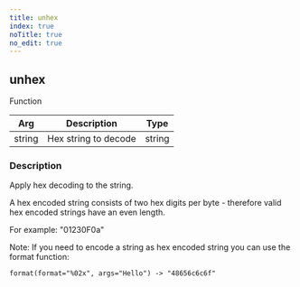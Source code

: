 ```yaml
---
title: unhex
index: true
noTitle: true
no_edit: true
---
```




<div class="vql_item"></div>


## unhex
<span class='vql_type pull-right page-header'>Function</span>



<div class="vqlargs"></div>

Arg | Description | Type
----|-------------|-----
string|Hex string to decode|string

### Description

Apply hex decoding to the string.

A hex encoded string consists of two hex digits per byte -
therefore valid hex encoded strings have an even length.

For example: "01230F0a"

Note: If you need to encode a string as hex encoded string you can
use the format function:

```vql
format(format="%02x", args="Hello") -> "48656c6c6f"
```



